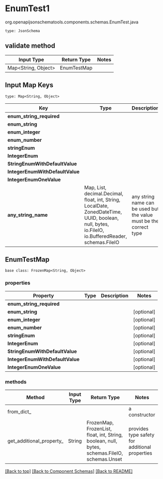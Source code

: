 # EnumTest1
org.openapijsonschematools.components.schemas.EnumTest.java
```
type: JsonSchema
```

## validate method
| Input Type | Return Type | Notes |
| ---------- | ----------- | ----- |
| Map<String, Object> | EnumTestMap | |

## Input Map Keys
```
type: Map<String, Object>
```
Key | Type |  Description | Notes
------------ | ------------- | ------------- | -------------
**enum_string_required** |  |  |
**enum_string** |  |  | [optional]
**enum_integer** |  |  | [optional]
**enum_number** |  |  | [optional]
**stringEnum** |  |  | [optional]
**IntegerEnum** |  |  | [optional]
**StringEnumWithDefaultValue** |  |  | [optional]
**IntegerEnumWithDefaultValue** |  |  | [optional]
**IntegerEnumOneValue** |  |  | [optional]
**any_string_name** | Map, List, decimal.Decimal, float, int, String, LocalDate, ZonedDateTime, UUID, boolean, null, bytes, io.FileIO, io.BufferedReader, schemas.FileIO | any string name can be used but the value must be the correct type | [optional]

## EnumTestMap
```
base class: FrozenMap<String, Object>
```

### properties
Property | Type | Description | Notes
-------- | ---- | ----------- | -----
**enum_string_required** |  |  |
**enum_string** |  |  | [optional]
**enum_integer** |  |  | [optional]
**enum_number** |  |  | [optional]
**stringEnum** |  |  | [optional]
**IntegerEnum** |  |  | [optional]
**StringEnumWithDefaultValue** |  |  | [optional]
**IntegerEnumWithDefaultValue** |  |  | [optional]
**IntegerEnumOneValue** |  |  | [optional]

### methods
Method | Input Type | Return Type | Notes
------ | ---------- | ----------- | ------
from_dict_ |  |  | a constructor
get_additional_property_ | String | FrozenMap, FrozenList, float, int, String, boolean, null, bytes, schemas.FileIO, schemas.Unset | provides type safety for additional properties

[[Back to top]](#top) [[Back to Component Schemas]](../../../README.md#Component-Schemas) [[Back to README]](../../../README.md)

